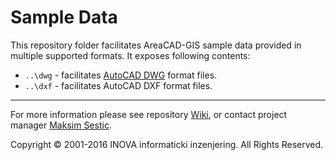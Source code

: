 ﻿# Sample Data

This repository folder facilitates AreaCAD-GIS sample data provided in multiple supported formats. It exposes following contents:

* `..\dwg` - facilitates [AutoCAD DWG](https://www.opendesign.com/files/.../OpenDesign_Specification_for_.dwg_files.pdf) format files.
* `..\dxf` - facilitates AutoCAD DXF format files.

---
For more information please see repository [Wiki](https://github.com/geo-inova/acg/wiki), or contact project manager [Maksim Sestic](https://github.com/SesticM).

Copyright © 2001-2016 INOVA informaticki inzenjering. All Rights Reserved.

